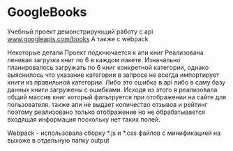 # GoogleBooks
Учебный проект демонстрирующий работу с api 
www.googleapis.com/books
А также с webpack

Некоторые детали
Проект подкнючается к апи книг
Реализована ленивая загрузка книг по 6 в каждом пакете.
Изначально планировалось загружать по 6 книг конкретной категории, 
однако выяснилось что указание категории в запросе не всегда импортирует книги из правильной категории. 
Либо это ошибка в api либо в саму базу данных книги загружены с ошибками. 
Исходя из этого я реализовала общий массив книг который фильтруется при отображении на сайте для пользователя.
также апи не выдает количество отзывов и рейтинг поэтому реализовано только отображение но не обрабатывается входящая информация поскольку нет таких полей.

Webpack  -  использовала сборку *.js и  *.css файлов с минификацией на выхоже в отдельную папку output

